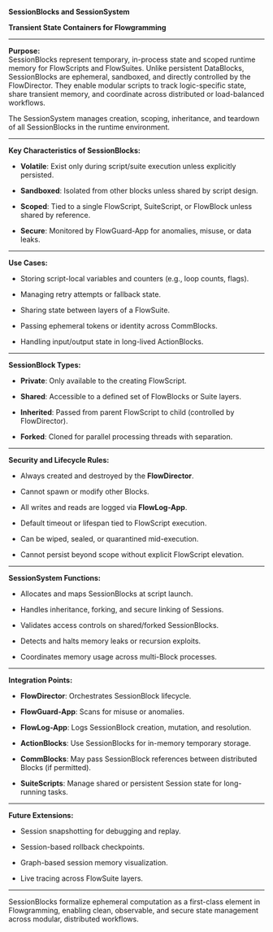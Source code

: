 <!--
This Source Code Form is subject to the terms of the Mozilla Public License, v. 2.0.
If a copy of the MPL was not distributed with this file, you can obtain one at:
https://mozilla.org/MPL/2.0/.
-->
**SessionBlocks and SessionSystem**

**Transient State Containers for Flowgramming**

---

**Purpose:**  
 SessionBlocks represent temporary, in-process state and scoped runtime memory for FlowScripts and FlowSuites. Unlike persistent DataBlocks, SessionBlocks are ephemeral, sandboxed, and directly controlled by the FlowDirector. They enable modular scripts to track logic-specific state, share transient memory, and coordinate across distributed or load-balanced workflows.

The SessionSystem manages creation, scoping, inheritance, and teardown of all SessionBlocks in the runtime environment.

---

**Key Characteristics of SessionBlocks:**

* **Volatile**: Exist only during script/suite execution unless explicitly persisted.

* **Sandboxed**: Isolated from other blocks unless shared by script design.

* **Scoped**: Tied to a single FlowScript, SuiteScript, or FlowBlock unless shared by reference.

* **Secure**: Monitored by FlowGuard-App for anomalies, misuse, or data leaks.

---

**Use Cases:**

* Storing script-local variables and counters (e.g., loop counts, flags).

* Managing retry attempts or fallback state.

* Sharing state between layers of a FlowSuite.

* Passing ephemeral tokens or identity across CommBlocks.

* Handling input/output state in long-lived ActionBlocks.

---

**SessionBlock Types:**

* **Private**: Only available to the creating FlowScript.

* **Shared**: Accessible to a defined set of FlowBlocks or Suite layers.

* **Inherited**: Passed from parent FlowScript to child (controlled by FlowDirector).

* **Forked**: Cloned for parallel processing threads with separation.

---

**Security and Lifecycle Rules:**

* Always created and destroyed by the **FlowDirector**.

* Cannot spawn or modify other Blocks.

* All writes and reads are logged via **FlowLog-App**.

* Default timeout or lifespan tied to FlowScript execution.

* Can be wiped, sealed, or quarantined mid-execution.

* Cannot persist beyond scope without explicit FlowScript elevation.

---

**SessionSystem Functions:**

* Allocates and maps SessionBlocks at script launch.

* Handles inheritance, forking, and secure linking of Sessions.

* Validates access controls on shared/forked SessionBlocks.

* Detects and halts memory leaks or recursion exploits.

* Coordinates memory usage across multi-Block processes.

---

**Integration Points:**

* **FlowDirector**: Orchestrates SessionBlock lifecycle.

* **FlowGuard-App**: Scans for misuse or anomalies.

* **FlowLog-App**: Logs SessionBlock creation, mutation, and resolution.

* **ActionBlocks**: Use SessionBlocks for in-memory temporary storage.

* **CommBlocks**: May pass SessionBlock references between distributed Blocks (if permitted).

* **SuiteScripts**: Manage shared or persistent Session state for long-running tasks.

---

**Future Extensions:**

* Session snapshotting for debugging and replay.

* Session-based rollback checkpoints.

* Graph-based session memory visualization.

* Live tracing across FlowSuite layers.

---

SessionBlocks formalize ephemeral computation as a first-class element in Flowgramming, enabling clean, observable, and secure state management across modular, distributed workflows.

